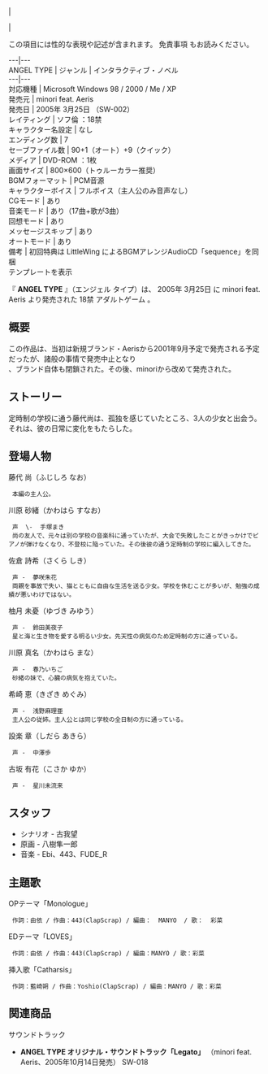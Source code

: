 |

|

この項目には性的な表現や記述が含まれます。  免責事項  もお読みください。  
  
---|---  
ANGEL TYPE  |  ジャンル  |  インタラクティブ・ノベル   
---|---  
対応機種  |  Microsoft Windows  98  /  2000  /  Me  /  XP   
発売元  |  minori feat. Aeris   
発売日  |  2005年  3月25日  （SW-002）   
レイティング  |  ソフ倫  ：18禁   
キャラクター名設定  |  なし   
エンディング数  |  7   
セーブファイル数  |  90+1（オート）+9（クイック）   
メディア  |  DVD-ROM  ：1枚   
画面サイズ  |  800×600（トゥルーカラー推奨）   
BGMフォーマット  |  PCM音源   
キャラクターボイス  |  フルボイス（主人公のみ音声なし）   
CGモード  |  あり   
音楽モード  |  あり（17曲+歌が3曲）   
回想モード  |  あり   
メッセージスキップ  |  あり   
オートモード  |  あり   
備考  |  初回特典は  LittleWing  によるBGMアレンジAudioCD「sequence」を同梱   
テンプレートを表示  
  
『 **ANGEL TYPE** 』（エンジェル タイプ）は、  2005年  3月25日  に  minori feat. Aeris  より発売された
18禁  アダルトゲーム  。

##  概要  

この作品は、当初は新規ブランド・Aerisから2001年9月予定で発売される予定だったが、諸般の事情で発売中止となり  
、ブランド自体も閉鎖された。その後、minoriから改めて発売された。

##  ストーリー  

定時制の学校に通う藤代尚は、孤独を感じていたところ、3人の少女と出会う。 それは、彼の日常に変化をもたらした。

##  登場人物  

藤代 尚（ふじしろ なお）

     本編の主人公。 
川原 砂緒（かわはら すなお）

     声  \-  手塚まき 
     尚の友人で、元々は別の学校の音楽科に通っていたが、大会で失敗したことがきっかけでピアノが弾けなくなり、不登校に陥っていた。その後彼の通う定時制の学校に編入してきた。 
佐倉 詩希（さくら しき）

     声 -  夢咲朱花 
     両親を事故で失い、猫とともに自由な生活を送る少女。学校を休むことが多いが、勉強の成績が悪いわけではない。 
柚月 未憂（ゆづき みゆう）

     声 -  鈴田美夜子 
     星と海と生き物を愛する明るい少女。先天性の病気のため定時制の方に通っている。 
川原 真名（かわはら まな）

     声 -  春乃いちご 
     砂緒の妹で、心臓の病気を抱えていた。 
希崎 恵（きざき めぐみ）

     声 -  浅野麻理亜 
     主人公の従姉。主人公とは同じ学校の全日制の方に通っている。 
設楽 章（しだら あきら）

     声 -  中澤歩 
古坂 有花（こさか ゆか）

     声 -  星川未流来 

##  スタッフ  

  * シナリオ -  古我望 
  * 原画 -  八樹隼一郎 
  * 音楽 - Ebi、443、FUDE_R 

##  主題歌  

OPテーマ「Monologue」

     作詞：由依 / 作曲：443(ClapScrap) / 編曲：  MANYO  / 歌：  彩菜 
EDテーマ「LOVES」

     作詞：由依 / 作曲：443(ClapScrap) / 編曲：MANYO / 歌：彩菜 
挿入歌「Catharsis」

     作詞：藍崎朔 / 作曲：Yoshio(ClapScrap) / 編曲：MANYO / 歌：彩菜 

##  関連商品  

サウンドトラック

  * **ANGEL TYPE オリジナル・サウンドトラック「Legato」** （minori feat. Aeris、2005年10月14日発売） SW-018 

